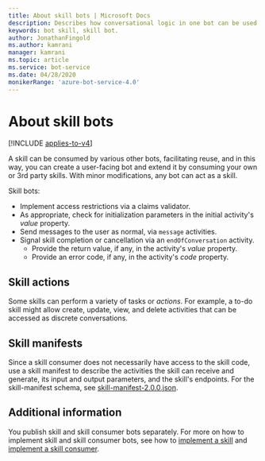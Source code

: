 ```yaml
---
title: About skill bots | Microsoft Docs
description: Describes how conversational logic in one bot can be used by another bot using the Bot Framework SDK.
keywords: bot skill, skill bot.
author: JonathanFingold
ms.author: kamrani
manager: kamrani
ms.topic: article
ms.service: bot-service
ms.date: 04/28/2020
monikerRange: 'azure-bot-service-4.0'
---
```


# About skill bots

[!INCLUDE [applies-to-v4](../includes/applies-to.md)]

A skill can be consumed by various other bots, facilitating reuse, and in this way, you can create a user-facing bot and extend it by consuming your own or 3rd party skills.
With minor modifications, any bot can act as a skill.

Skill bots:

- Implement access restrictions via a claims validator.
- As appropriate, check for initialization parameters in the initial activity's _value_ property.
- Send messages to the user as normal, via `message` activities.
- Signal skill completion or cancellation via an `endOfConversation` activity.
  - Provide the return value, if any, in the activity's _value_ property.
  - Provide an error code, if any, in the activity's _code_ property.

## Skill actions

 Some skills can perform a variety of tasks or _actions_. For example, a to-do skill might allow create, update, view, and delete activities that can be accessed as discrete conversations. <!--TODO Flesh this out-->

## Skill manifests

Since a skill consumer does not necessarily have access to the skill code, use a skill manifest to describe the activities the skill can receive and generate, its input and output parameters, and the skill's endpoints. For the skill-manifest schema, see [skill-manifest-2.0.0.json](https://github.com/microsoft/botframework-sdk/blob/master/schemas/skills/skill-manifest-2.0.0.json).

<!--TODO Flesh this out-->

## Additional information

You publish skill and skill consumer bots separately.
For more on how to implement skill and skill consumer bots, see how to [implement a skill](skill-implement-skill.md) and [implement a skill consumer](skill-implement-consumer.md).
